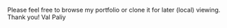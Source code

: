 Please feel free to browse my portfolio or clone it for later (local) viewing. Thank you! Val Paliy
